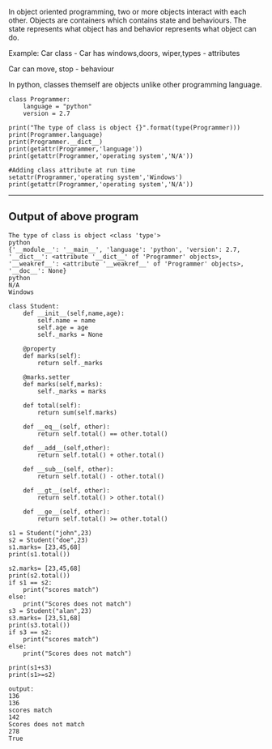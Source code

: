 In object oriented programming, two or more objects interact with each other. 
Objects are containers which contains state and behaviours. The state represents what object has  and behavior represents what object can do.

Example: 
Car class - Car has windows,doors, wiper,types - attributes

Car can move, stop - behaviour

In python, classes themself are objects unlike other programming language.
```
class Programmer:
    language = "python"
    version = 2.7

print("The type of class is object {}".format(type(Programmer)))
print(Programmer.language)
print(Programmer.__dict__)
print(getattr(Programmer,'language'))
print(getattr(Programmer,'operating system','N/A'))

#Adding class attribute at run time
setattr(Programmer,'operating system','Windows')
print(getattr(Programmer,'operating system','N/A'))
```
-------------------------------------------------------------------------------
Output of above program
-------------------------------------------------------------------------------
```
The type of class is object <class 'type'>
python
{'__module__': '__main__', 'language': 'python', 'version': 2.7, '__dict__': <attribute '__dict__' of 'Programmer' objects>, 
'__weakref__': <attribute '__weakref__' of 'Programmer' objects>, '__doc__': None}
python
N/A
Windows
```
```
class Student:
    def __init__(self,name,age):
        self.name = name
        self.age = age
        self._marks = None

    @property
    def marks(self):
        return self._marks

    @marks.setter
    def marks(self,marks):
        self._marks = marks

    def total(self):
        return sum(self.marks)

    def __eq__(self, other):
        return self.total() == other.total()

    def __add__(self,other):
        return self.total() + other.total()

    def __sub__(self, other):
        return self.total() - other.total()

    def __gt__(self, other):
        return self.total() > other.total()

    def __ge__(self, other):
        return self.total() >= other.total()

s1 = Student("john",23)
s2 = Student("doe",23)
s1.marks= [23,45,68]
print(s1.total())

s2.marks= [23,45,68]
print(s2.total())
if s1 == s2:
    print("scores match")
else:
    print("Scores does not match")
s3 = Student("alan",23)
s3.marks= [23,51,68]
print(s3.total())
if s3 == s2:
    print("scores match")
else:
    print("Scores does not match")

print(s1+s3)
print(s1>=s2)

output:
136
136
scores match
142
Scores does not match
278
True
```

